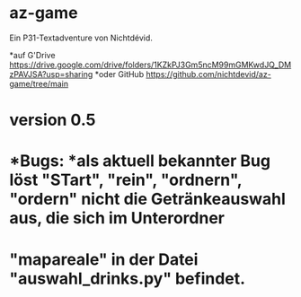 # az-game

Ein P31-Textadventure von Nichtdévid.

*auf G'Drive
https://drive.google.com/drive/folders/1KZkPJ3Gm5ncM99mGMKwdJQ_DMzPAVJSA?usp=sharing
*oder GitHub
https://github.com/nichtdevid/az-game/tree/main

# version 0.5

# *Bugs: *als aktuell bekannter Bug löst "STart", "rein", "ordnern", "ordern" nicht die Getränkeauswahl aus, die sich im Unterordner
# "mapareale" in der Datei "auswahl_drinks.py" befindet.
